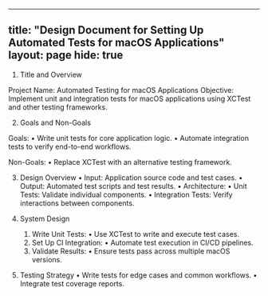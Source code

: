 ----
title: "Design Document for Setting Up Automated Tests for macOS Applications"
layout: page
hide: true
----
1. Title and Overview

Project Name: Automated Testing for macOS Applications
Objective:
Implement unit and integration tests for macOS applications using XCTest and other testing frameworks.

2. Goals and Non-Goals

Goals:
	•	Write unit tests for core application logic.
	•	Automate integration tests to verify end-to-end workflows.

Non-Goals:
	•	Replace XCTest with an alternative testing framework.

3. Design Overview
	•	Input: Application source code and test cases.
	•	Output: Automated test scripts and test results.
	•	Architecture:
	•	Unit Tests: Validate individual components.
	•	Integration Tests: Verify interactions between components.

4. System Design
	1.	Write Unit Tests:
	•	Use XCTest to write and execute test cases.
	2.	Set Up CI Integration:
	•	Automate test execution in CI/CD pipelines.
	3.	Validate Results:
	•	Ensure tests pass across multiple macOS versions.

5. Testing Strategy
	•	Write tests for edge cases and common workflows.
	•	Integrate test coverage reports.
